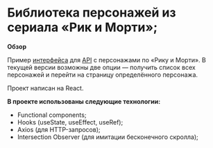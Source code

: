 # Библиотека персонажей из сериала «Рик и Морти»;

**Обзор**

Пример [интерфейса](https://partycoxx.github.io/rick-and-morty-library/) для [API](https://rickandmortyapi.com/) с персонажами по «Рику и Морти». В текущей версии возможны две опции — получить список всех персонажей и перейти на страницу определённого персонажа.  

Проект написан на React.

**В проекте использованы следующие технологии:**
- Functional components;
- Hooks (useState, useEffect, useRef);
- Axios (для HTTP-запросов);
- Intersection Observer (для имитации бесконечного скролла); 


